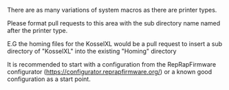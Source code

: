There are as many variations of system macros as there are printer types.

Please format pull requests to this area with the sub directory name named after the printer type.

E.G the homing files for the KosselXL would be a pull request to insert a sub directory of "KosselXL" into the existing "Homing" directory

It is recommended to start with a configuration from the RepRapFirmware configurator (https://configurator.reprapfirmware.org/) or a known good configuration as a start point.